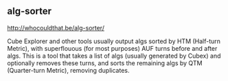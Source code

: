 alg-sorter
----------

http://whocouldthat.be/alg-sorter/

Cube Explorer and other tools usually output algs sorted by HTM (Half-turn Metric),
with superflouous (for most purposes) AUF turns before and after algs.
This is a tool that takes a list of algs (usually generated by Cubex) and optionally removes these turns,
and sorts the remaining algs by QTM (Quarter-turn Metric), removing duplicates.
